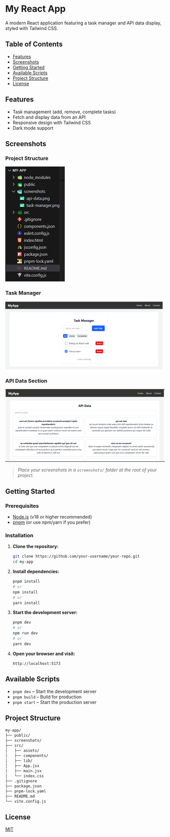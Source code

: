# My React App

A modern React application featuring a task manager and API data display, styled with Tailwind CSS.

## Table of Contents

- [Features](#features)
- [Screenshots](#screenshots)
- [Getting Started](#getting-started)
- [Available Scripts](#available-scripts)
- [Project Structure](#project-structure)
- [License](#license)

## Features

- Task management (add, remove, complete tasks)
- Fetch and display data from an API
- Responsive design with Tailwind CSS
- Dark mode support

## Screenshots

### Project Structure

![Project Structure](screenshots/structure.png)

### Task Manager

![Task Manager](screenshots/task-manager.png)

### API Data Section

![API Data](screenshots/api-data.png)

> _Place your screenshots in a `screenshots/` folder at the root of your project._

## Getting Started

### Prerequisites

- [Node.js](https://nodejs.org/) (v18 or higher recommended)
- [pnpm](https://pnpm.io/) (or use npm/yarn if you prefer)

### Installation

1. **Clone the repository:**
   ```sh
   git clone https://github.com/your-username/your-repo.git
   cd my-app
   ```

2. **Install dependencies:**
   ```sh
   pnpm install
   # or
   npm install
   # or
   yarn install
   ```

3. **Start the development server:**
   ```sh
   pnpm dev
   # or
   npm run dev
   # or
   yarn dev
   ```

4. **Open your browser and visit:**
   ```
   http://localhost:5173
   ```

## Available Scripts

- `pnpm dev` – Start the development server
- `pnpm build` – Build for production
- `pnpm start` – Start the production server

## Project Structure

```
my-app/
├── public/
├── screenshots/
├── src/
│   ├── assets/
│   ├── components/
│   ├── lib/
│   ├── App.jsx
│   ├── main.jsx
│   └── index.css
├── .gitignore
├── package.json
├── pnpm-lock.yaml
├── README.md
└── vite.config.js
```

## License

[MIT](LICENSE)